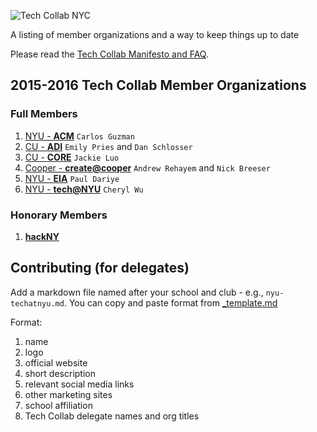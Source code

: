 ![Tech Collab NYC](https://pbs.twimg.com/media/CSGpwaNVEAAomac.png:large)

A listing of member organizations and a way to keep things up to date

Please read the [Tech Collab Manifesto and FAQ](https://github.com/TechCollabNYC/manifesto).

## 2015-2016 Tech Collab Member Organizations

### Full Members

1. [NYU - **ACM**](nyu-acm.md) `Carlos Guzman`
2. [CU - **ADI**](cu-adi.md) `Emily Pries` and `Dan Schlosser`
3. [CU - **CORE**](cu-core.md) `Jackie Luo`
4. [Cooper - **create@cooper**](cooper-create.md) `Andrew Rehayem` and `Nick Breeser`
5. [NYU - **EIA**](nyu-eia.md) `Paul Dariye`
6. [NYU - **tech@NYU**](nyu-techatnyu.md) `Cheryl Wu`

### Honorary Members

1. [**hackNY**](hackny.md)

## Contributing (for delegates)

Add a markdown file named after your school and club - e.g., `nyu-techatnyu.md`. You can copy and paste format from [_template.md](_template.md)

Format:

1. name
2. logo
3. official website
4. short description
5. relevant social media links
6. other marketing sites
7. school affiliation
8. Tech Collab delegate names and org titles
